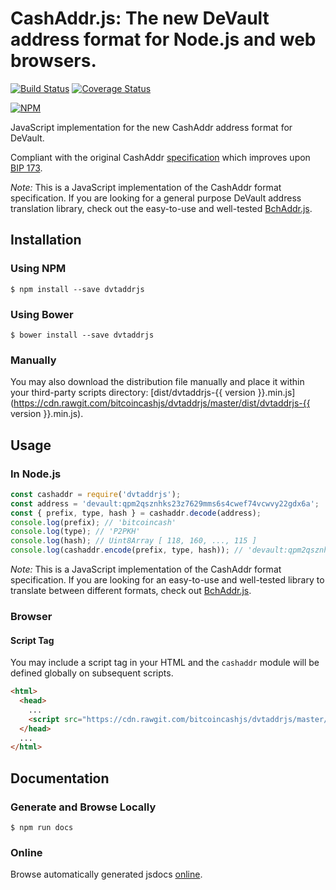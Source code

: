 # CashAddr.js: The new DeVault address format for Node.js and web browsers.

[![Build Status](https://travis-ci.org/bitcoincashjs/dvtaddrjs.svg?branch=master)](https://travis-ci.org/bitcoincashjs/dvtaddrjs) [![Coverage Status](https://coveralls.io/repos/github/bitcoincashjs/dvtaddrjs/badge.svg?branch=master)](https://coveralls.io/github/bitcoincashjs/dvtaddrjs?branch=master)

[![NPM](https://nodei.co/npm/dvtaddrjs.png?downloads=true)](https://nodei.co/npm/dvtaddrjs/)

JavaScript implementation for the new CashAddr address format for DeVault.

Compliant with the original CashAddr [specification](https://github.com/Bitcoin-UAHF/spec/blob/master/cashaddr.md) which improves upon [BIP 173](https://github.com/bitcoin/bips/blob/master/bip-0173.mediawiki).

*Note:* This is a JavaScript implementation of the CashAddr format specification. If you are looking for a general purpose DeVault address translation library, check out the easy-to-use and well-tested [BchAddr.js](https://github.com/bitcoincashjs/bchaddrjs).

## Installation

### Using NPM

```bsh
$ npm install --save dvtaddrjs
```

### Using Bower

```bsh
$ bower install --save dvtaddrjs
```

### Manually

You may also download the distribution file manually and place it within your third-party scripts directory: [dist/dvtaddrjs-{{ version }}.min.js](https://cdn.rawgit.com/bitcoincashjs/dvtaddrjs/master/dist/dvtaddrjs-{{ version }}.min.js).

## Usage

### In Node.js

```javascript
const cashaddr = require('dvtaddrjs');
const address = 'devault:qpm2qsznhks23z7629mms6s4cwef74vcwvy22gdx6a';
const { prefix, type, hash } = cashaddr.decode(address);
console.log(prefix); // 'bitcoincash'
console.log(type); // 'P2PKH'
console.log(hash); // Uint8Array [ 118, 160, ..., 115 ]
console.log(cashaddr.encode(prefix, type, hash)); // 'devault:qpm2qsznhks23z7629mms6s4cwef74vcwvy22gdx6a'
```

*Note:* This is a JavaScript implementation of the CashAddr format specification. If you are looking for an easy-to-use and well-tested library to translate between different formats, check out [BchAddr.js](https://github.com/bitcoincashjs/bchaddrjs).

### Browser

#### Script Tag

You may include a script tag in your HTML and the `cashaddr` module will be defined globally on subsequent scripts.

```html
<html>
  <head>
    ...
    <script src="https://cdn.rawgit.com/bitcoincashjs/dvtaddrjs/master/dist/dvtaddrjs-{{ version }}.min.js"></script>
  </head>
  ...
</html>
```

## Documentation

### Generate and Browse Locally

```bsh
$ npm run docs
```

### Online

Browse automatically generated jsdocs [online](https://cdn.rawgit.com/bitcoincashjs/dvtaddrjs/master/docs/index.html).
